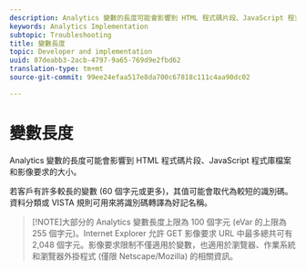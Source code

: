 ```yaml
---
description: Analytics 變數的長度可能會影響到 HTML 程式碼片段、JavaScript 程式庫檔案和影像要求的大小。
keywords: Analytics Implementation
subtopic: Troubleshooting
title: 變數長度
topic: Developer and implementation
uuid: 87deabb3-2acb-4797-9a65-769d9e2fbd62
translation-type: tm+mt
source-git-commit: 99ee24efaa517e8da700c67818c111c4aa90dc02

---
```



# 變數長度

Analytics 變數的長度可能會影響到 HTML 程式碼片段、JavaScript 程式庫檔案和影像要求的大小。

若客戶有許多較長的變數 (60 個字元或更多)，其值可能會取代為較短的識別碼。資料分類或 VISTA 規則可用來將識別碼轉譯為好記名稱。

> [!NOTE]大部分的 Analytics 變數長度上限為 100 個字元 (eVar 的上限為 255 個字元)。Internet Explorer 允許 GET 影像要求 URL 中最多總共可有 2,048 個字元。影像要求限制不僅適用於變數，也適用於瀏覽器、作業系統和瀏覽器外掛程式 (僅限 Netscape/Mozilla) 的相關資訊。

